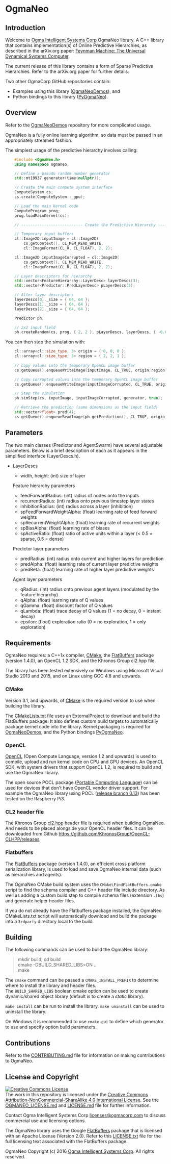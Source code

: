 <!---
  OgmaNeo
  Copyright(c) 2016 Ogma Intelligent Systems Corp. All rights reserved.

  This copy of OgmaNeo is licensed to you under the terms described
  in the OGMANEO_LICENSE.md file included in this distribution.
--->

# OgmaNeo

## Introduction

Welcome to [Ogma Intelligent Systems Corp](https://ogmacorp.com) OgmaNeo library. A C++ library that contains implementation(s) of Online Predictive Hierarchies, as described in the arXiv.org paper: [Feynman Machine: The Universal Dynamical Systems Computer](http://arxiv.org/abs/1609.03971).

The current release of this library contains a form of Sparse Predictive Hierarchies. Refer to the arXiv.org paper for further details.

Two other OgmaCorp GitHub repositories contain:
- Examples using this library ([OgmaNeoDemos](https://github.com/ogmacorp/OgmaNeoDemos)), and
- Python bindings to this library ([PyOgmaNeo](https://github.com/ogmacorp/PyOgmaNeo)).

## Overview

Refer to the [OgmaNeoDemos](https://github.com/ogmacorp/OgmaNeoDemos) repository for more complicated usage.

OgmaNeo is a fully online learning algorithm, so data must be passed in an appropriately streamed fashion.

The simplest usage of the predictive hierarchy involves calling:

```cpp
	#include <OgmaNeo.h>
	using namespace ogmaneo;

	// Define a pseudo random number generator
	std::mt19937 generator(time(nullptr));

	// Create the main compute system interface
	ComputeSystem cs;
	cs.create(ComputeSystem::_gpu);

	// Load the main kernel code
	ComputeProgram prog;
	prog.loadMainKernel(cs);

	// --------------------------- Create the Predictive Hierarchy ---------------------------

	// Temporary input buffers
	cl::Image2D inputImage = cl::Image2D(
		cs.getContext(), CL_MEM_READ_WRITE,
		cl::ImageFormat(CL_R, CL_FLOAT), 2, 2);

	cl::Image2D inputImageCorrupted = cl::Image2D(
		cs.getContext(), CL_MEM_READ_WRITE,
		cl::ImageFormat(CL_R, CL_FLOAT), 2, 2);

	// Layer descriptors for hierarchy
	std::vector<FeatureHierarchy::LayerDesc> layerDescs(3);
	std::vector<Predictor::PredLayerDesc> pLayerDescs(3);

	// Alter layer descriptors
	layerDescs[0]._size = { 64, 64 };
	layerDescs[1]._size = { 64, 64 };
	layerDescs[2]._size = { 64, 64 };

	Predictor ph;

	// 2x2 input field
	ph.createRandom(cs, prog, { 2, 2 }, pLayerDescs, layerDescs, { -0.01f, 0.01f }, generator, 0.0f);
```

You can then step the simulation with:

```cpp
	cl::array<cl::size_type, 3> origin = { 0, 0, 0 };
	cl::array<cl::size_type, 3> region = { 2, 2, 1 };
	
	// Copy values into the temporary OpenCL image buffer
	cs.getQueue().enqueueWriteImage(inputImage, CL_TRUE, origin,region, 0,0, values.data());

	// Copy corrupted values into the temporary OpenCL image buffer
	cs.getQueue().enqueueWriteImage(inputImageCorrupted, CL_TRUE, origin,region, 0,0, valuesCorrupted.data());

	// Step the simulation
	ph.simStep(cs, inputImage, inputImageCorrupted, generator, true);

	// Retrieve the prediction (same dimensions as the input field)
	std::vector<float> pred(4);
	cs.getQueue().enqueueReadImage(ph.getPrediction(), CL_TRUE, origin,region, 0,0, pred.data());
```

## Parameters

The two main classes (Predictor and AgentSwarm) have several adjustable parameters. Below is a brief description of each as it appears in the simplified interface (LayerDescs.h).

- LayerDescs

	- width, height: (int) size of layer
	
	Feature hierarchy parameters

	- feedForwardRadius: (int) radius of nodes onto the inputs
	- recurrentRadius: (int) radius onto previous timestep layer states
	- inhibitionRadius: (int) radius across a layer (inhibition)
	- spFeedForwardWeightAlpha: (float) learning rate of feed forward weights
	- spRecurrentWeightAlpha: (float) learning rate of recurrent weights
	- spBiasAlpha: (float) learning rate of biases
	- spActiveRatio: (float) ratio of active units within a layer (< 0.5 = sparse, 0.5 = dense)

	Predictor layer parameters

	- predRadius: (int) radius onto current and higher layers for prediction
	- predAlpha: (float) learning rate of current layer predictive weights
	- predBeta: (float) learning rate of higher layer predictive weights
	
	Agent layer parameters

	- qRadius: (int) radius onto previous agent layers (modulated by the feature hierarchy)
	- qAlpha: (float) learning rate of Q values
	- qGamma: (float) discount factor of Q values
	- qLambda: (float) trace decay of Q values (1 = no decay, 0 = instant decay)
	- epsilon: (float) exploration ratio (0 = no exploration, 1 = only exploration)

## Requirements

OgmaNeo requires: a C++1x compiler, [CMake](https://cmake.org/), the [FlatBuffers](https://google.github.io/flatbuffers/) package (version 1.4.0), an OpenCL 1.2 SDK, and the Khronos Group cl2.hpp file.

The library has been tested extensively on Windows using Microsoft Visual Studio 2013 and 2015, and on Linux using GCC 4.8 and upwards.

### CMake

Version 3.1, and upwards, of [CMake](https://cmake.org/) is the required version to use when building the library.

The [CMakeLists.txt](https://github.com/ogmacorp/OgmaNeo/blob/master/CMakeLists.txt) file uses an ExternalProject to download and build the FlatBuffers package. It also defines custom build targets to automatically package kernel code into the library. Kernel packaging is required for [OgmaNeoDemos](https://github.com/ogmacorp/OgmaNeoDemos), and the Python bindings [PyOgmaNeo](https://github.com/ogmacorp/PyOgmaNeo).

### OpenCL

[OpenCL](https://www.khronos.org/opencl/) (Open Compute Language, version 1.2 and upwards) is used to compile, upload and run kernel code on CPU and GPU devices. An OpenCL SDK, with system drivers that support OpenCL 1.2, is required to build and use the OgmaNeo library.

The open source POCL package ([Portable Computing Language](http://portablecl.org/)) can be used for devices that don't have OpenCL vendor driver support. For example the OgmaNeo library using POCL ([release branch 0.13](https://github.com/pocl/pocl/tree/release_0_13)) has been tested on the Raspberry Pi3.

### CL2 header file

The Khronos Group [cl2.hpp](http://github.khronos.org/OpenCL-CLHPP/) header file is required when building OgmaNeo. And needs to be placed alongside your OpenCL header files. It can be downloaded from Github https://github.com/KhronosGroup/OpenCL-CLHPP/releases

### Flatbuffers

The [FlatBuffers](https://google.github.io/flatbuffers/) package (version 1.4.0), an efficient cross platform serialization library, is used to load and save OgmaNeo internal data (such as hierarchies and agents).

The OgmaNeo CMake build system uses the `CMake\FindFlatBuffers.cmake` script to find the schema compiler and C++ header file include directory. As well as adding a custom build step to compile schema files (extension `.fbs`) and generate helper header files.

If you do not already have the Flatbuffers package installed, the OgmaNeo CMakeLists.txt script will automatically download and build the package into a `3rdparty` directory local to the build.

## Building

The following commands can be used to build the OgmaNeo library:

> mkdir build; cd build  
> cmake -DBUILD_SHARED_LIBS=ON ..  
> make  

The `cmake` command can be passed a `CMAKE_INSTALL_PREFIX` to determine where to install the library and header files.  
The `BUILD_SHARED_LIBS` boolean cmake option can be used to create dynamic/shared object library (default is to create a _static_ library).

`make install` can be run to install the library. `make uninstall` can be used to uninstall the library.

On Windows it is recommended to use `cmake-gui` to define which generator to use and specify option build parameters.

## Contributions

Refer to the [CONTRIBUTING.md](https://github.com/ogmacorp/OgmaNeo/blob/master/CONTRIBUTING.md) file for information on making contributions to OgmaNeo.

## License and Copyright

<a rel="license" href="http://creativecommons.org/licenses/by-nc-sa/4.0/"><img alt="Creative Commons License" style="border-width:0" src="https://i.creativecommons.org/l/by-nc-sa/4.0/88x31.png" /></a><br />The work in this repository is licensed under the <a rel="license" href="http://creativecommons.org/licenses/by-nc-sa/4.0/">Creative Commons Attribution-NonCommercial-ShareAlike 4.0 International License</a>. See the  [OGMANEO_LICENSE.md](https://github.com/ogmacorp/OgmaNeo/blob/master/OGMANEO_LICENSE.md) and [LICENSE.md](https://github.com/ogmacorp/OgmaNeo/blob/master/LICENSE.md) file for further information.

Contact Ogma Intelligent Systems Corp licenses@ogmacorp.com to discuss commercial use and licensing options.

The OgmaNeo library uses the Google [FlatBuffers](http://google.github.io/flatbuffers/) package that is licensed with an Apache License (Version 2.0). Refer to this [LICENSE.txt](https://github.com/google/flatbuffers/blob/master/LICENSE.txt) file for the full licensing text associated with the FlatBuffers package.

OgmaNeo Copyright (c) 2016 [Ogma Intelligent Systems Corp](https://ogmacorp.com). All rights reserved.
